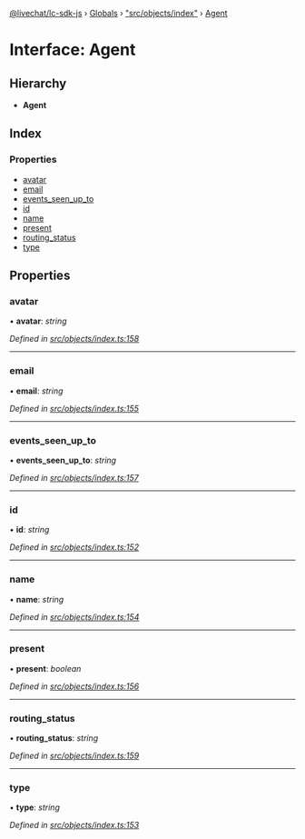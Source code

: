 [@livechat/lc-sdk-js](../README.md) › [Globals](../globals.md) › ["src/objects/index"](../modules/_src_objects_index_.md) › [Agent](_src_objects_index_.agent.md)

# Interface: Agent

## Hierarchy

* **Agent**

## Index

### Properties

* [avatar](_src_objects_index_.agent.md#avatar)
* [email](_src_objects_index_.agent.md#email)
* [events_seen_up_to](_src_objects_index_.agent.md#events_seen_up_to)
* [id](_src_objects_index_.agent.md#id)
* [name](_src_objects_index_.agent.md#name)
* [present](_src_objects_index_.agent.md#present)
* [routing_status](_src_objects_index_.agent.md#routing_status)
* [type](_src_objects_index_.agent.md#type)

## Properties

###  avatar

• **avatar**: *string*

*Defined in [src/objects/index.ts:158](https://github.com/livechat/lc-sdk-js/blob/e25bbbb/src/objects/index.ts#L158)*

___

###  email

• **email**: *string*

*Defined in [src/objects/index.ts:155](https://github.com/livechat/lc-sdk-js/blob/e25bbbb/src/objects/index.ts#L155)*

___

###  events_seen_up_to

• **events_seen_up_to**: *string*

*Defined in [src/objects/index.ts:157](https://github.com/livechat/lc-sdk-js/blob/e25bbbb/src/objects/index.ts#L157)*

___

###  id

• **id**: *string*

*Defined in [src/objects/index.ts:152](https://github.com/livechat/lc-sdk-js/blob/e25bbbb/src/objects/index.ts#L152)*

___

###  name

• **name**: *string*

*Defined in [src/objects/index.ts:154](https://github.com/livechat/lc-sdk-js/blob/e25bbbb/src/objects/index.ts#L154)*

___

###  present

• **present**: *boolean*

*Defined in [src/objects/index.ts:156](https://github.com/livechat/lc-sdk-js/blob/e25bbbb/src/objects/index.ts#L156)*

___

###  routing_status

• **routing_status**: *string*

*Defined in [src/objects/index.ts:159](https://github.com/livechat/lc-sdk-js/blob/e25bbbb/src/objects/index.ts#L159)*

___

###  type

• **type**: *string*

*Defined in [src/objects/index.ts:153](https://github.com/livechat/lc-sdk-js/blob/e25bbbb/src/objects/index.ts#L153)*
